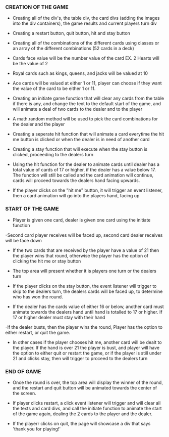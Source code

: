 ### CREATION OF THE GAME

- Creating all of the div's, the table div, the card divs (adding the images into the div containers), the game results and current players turn div

- Creating a restart button, quit button, hit and stay button

- Creating all of the combinations of the different cards using classes or an array of the different combinations (52 cards in a deck)

- Cards face value will be the number value of the card EX. 2 Hearts will be the value of 2

- Royal cards such as kings, queens, and jacks will be valued at 10

- Ace cards will be valued at either 1 or 11, player can choose if they want the value of the card to be either 1 or 11.

- Creating an initiate game function that will clear any cards from the table if there is any, and change the text to the default start of the game, and will animate a deal of two cards to the dealer and to the player

- A math.random method will be used to pick the card combinations for the dealer and the player

- Creating a seperate hit function that will animate a card everytime the hit me button is clicked or when the dealer is in need of another card

- Creating a stay function that will execute when the stay button is clicked, proceeding to the dealers turn

- Using the hit function for the dealer to animate cards until dealer has a total value of cards of 17 or higher, if the dealer has a value below 17. The function will still be called and the card animation will continue, cards will proceed towards the dealers hand facing upwards.

- If the player clicks on the "hit me" button, it will trigger an event listener, then a card animation will go into the players hand, facing up


### START OF THE GAME
- Player is given one card, dealer is given one card using the initiate function 

-Second card player receives will be faced up, second card dealer receives will be face down

- If the two cards that are received by the player have a value of 21 then the player wins that round, otherwise the player has the option of clicking the hit me or stay button

- The top area will present whether it is players one turn or the dealers turn

- If the player clicks on the stay button, the event listener will trigger to skip to the dealers turn, the dealers cards will be faced up, to determine who has won the round.

- If the dealer has the cards value of either 16 or below, another card must animate towards the dealers hand until hand is totalled to 17 or higher. If 17 or higher dealer must stay with their hand

-If the dealer busts, then the player wins the round, Player has the option to either restart, or quit the game.

- In other cases if the player chooses hit me, another card will be dealt to the player. If the hand is over 21 the player is bust, and player will have the option to either quit or restart the game, or if the player is still under 21 and clicks stay, then will trigger to proceed to the dealers turn

### END OF GAME
- Once the round is over, the top area will display the winner of the round, and the restart and quit button will be animated towards the center of the screen.

- If player clicks restart, a click event listener will trigger and will clear all the texts and card divs, and call the initiate function to animate the start of the game again, dealing the 2 cards to the player and the dealer.

- If the playerr clicks on quit, the page will showcase a div that says 'thank you for playing!'

